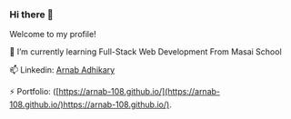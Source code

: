 ### Hi there 👋

<!--
**Arnab-108/arnab-108** is a ✨ _special_ ✨ repository because its `README.md` (this file) appears on your GitHub profile.

Here are some ideas to get you started:

- 🔭 I’m currently working on ...
- 🌱 I’m currently learning ...
- 👯 I’m looking to collaborate on ...
- 🤔 I’m looking for help with ...
- 💬 Ask me about ...
- 📫 How to reach me: ...
- 😄 Pronouns: ...
- ⚡ Fun fact: ...
-->

Welcome to my profile!

🌱 I’m currently learning Full-Stack Web Development From Masai School

📫 Linkedin: [Arnab Adhikary](https://www.linkedin.com/in/arnab-adhikary-80393822a/)

⚡ Portfolio: ([https://arnab-108.github.io/](https://arnab-108.github.io/)https://arnab-108.github.io/). 
